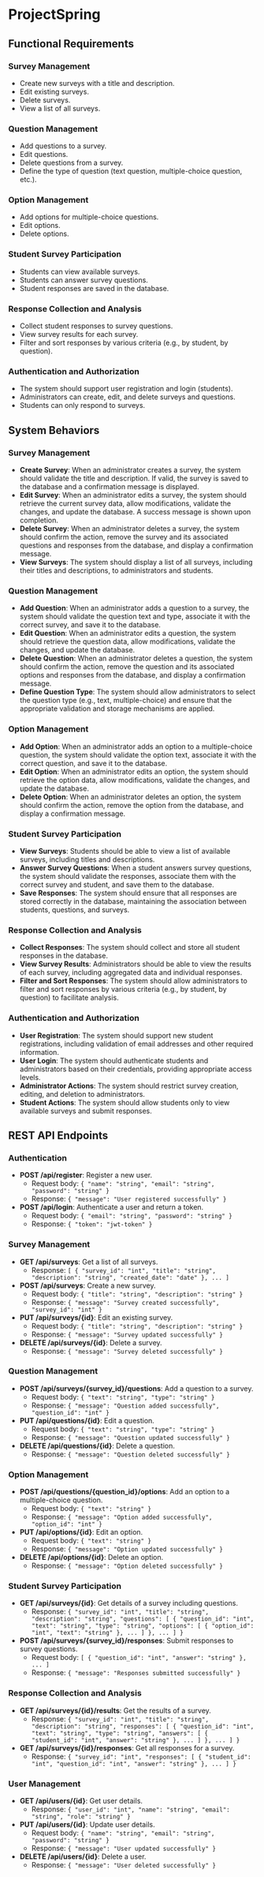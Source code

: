 # ProjectSpring

## Functional Requirements

### Survey Management
- Create new surveys with a title and description.
- Edit existing surveys.
- Delete surveys.
- View a list of all surveys.

### Question Management
- Add questions to a survey.
- Edit questions.
- Delete questions from a survey.
- Define the type of question (text question, multiple-choice question, etc.).

### Option Management
- Add options for multiple-choice questions.
- Edit options.
- Delete options.

### Student Survey Participation
- Students can view available surveys.
- Students can answer survey questions.
- Student responses are saved in the database.

### Response Collection and Analysis
- Collect student responses to survey questions.
- View survey results for each survey.
- Filter and sort responses by various criteria (e.g., by student, by question).

### Authentication and Authorization
- The system should support user registration and login (students).
- Administrators can create, edit, and delete surveys and questions.
- Students can only respond to surveys.

## System Behaviors

### Survey Management
- **Create Survey**: When an administrator creates a survey, the system should validate the title and description. If valid, the survey is saved to the database and a confirmation message is displayed.
- **Edit Survey**: When an administrator edits a survey, the system should retrieve the current survey data, allow modifications, validate the changes, and update the database. A success message is shown upon completion.
- **Delete Survey**: When an administrator deletes a survey, the system should confirm the action, remove the survey and its associated questions and responses from the database, and display a confirmation message.
- **View Surveys**: The system should display a list of all surveys, including their titles and descriptions, to administrators and students. 

### Question Management
- **Add Question**: When an administrator adds a question to a survey, the system should validate the question text and type, associate it with the correct survey, and save it to the database.
- **Edit Question**: When an administrator edits a question, the system should retrieve the question data, allow modifications, validate the changes, and update the database.
- **Delete Question**: When an administrator deletes a question, the system should confirm the action, remove the question and its associated options and responses from the database, and display a confirmation message.
- **Define Question Type**: The system should allow administrators to select the question type (e.g., text, multiple-choice) and ensure that the appropriate validation and storage mechanisms are applied.

### Option Management
- **Add Option**: When an administrator adds an option to a multiple-choice question, the system should validate the option text, associate it with the correct question, and save it to the database.
- **Edit Option**: When an administrator edits an option, the system should retrieve the option data, allow modifications, validate the changes, and update the database.
- **Delete Option**: When an administrator deletes an option, the system should confirm the action, remove the option from the database, and display a confirmation message.

### Student Survey Participation
- **View Surveys**: Students should be able to view a list of available surveys, including titles and descriptions.
- **Answer Survey Questions**: When a student answers survey questions, the system should validate the responses, associate them with the correct survey and student, and save them to the database.
- **Save Responses**: The system should ensure that all responses are stored correctly in the database, maintaining the association between students, questions, and surveys.

### Response Collection and Analysis
- **Collect Responses**: The system should collect and store all student responses in the database.
- **View Survey Results**: Administrators should be able to view the results of each survey, including aggregated data and individual responses.
- **Filter and Sort Responses**: The system should allow administrators to filter and sort responses by various criteria (e.g., by student, by question) to facilitate analysis.

### Authentication and Authorization
- **User Registration**: The system should support new student registrations, including validation of email addresses and other required information.
- **User Login**: The system should authenticate students and administrators based on their credentials, providing appropriate access levels.
- **Administrator Actions**: The system should restrict survey creation, editing, and deletion to administrators.
- **Student Actions**: The system should allow students only to view available surveys and submit responses.

## REST API Endpoints

### Authentication
- **POST /api/register**: Register a new user.
  - Request body: `{ "name": "string", "email": "string", "password": "string" }`
  - Response: `{ "message": "User registered successfully" }`
- **POST /api/login**: Authenticate a user and return a token.
  - Request body: `{ "email": "string", "password": "string" }`
  - Response: `{ "token": "jwt-token" }`

### Survey Management
- **GET /api/surveys**: Get a list of all surveys.
  - Response: `[ { "survey_id": "int", "title": "string", "description": "string", "created_date": "date" }, ... ]`
- **POST /api/surveys**: Create a new survey.
  - Request body: `{ "title": "string", "description": "string" }`
  - Response: `{ "message": "Survey created successfully", "survey_id": "int" }`
- **PUT /api/surveys/{id}**: Edit an existing survey.
  - Request body: `{ "title": "string", "description": "string" }`
  - Response: `{ "message": "Survey updated successfully" }`
- **DELETE /api/surveys/{id}**: Delete a survey.
  - Response: `{ "message": "Survey deleted successfully" }`

### Question Management
- **POST /api/surveys/{survey_id}/questions**: Add a question to a survey.
  - Request body: `{ "text": "string", "type": "string" }`
  - Response: `{ "message": "Question added successfully", "question_id": "int" }`
- **PUT /api/questions/{id}**: Edit a question.
  - Request body: `{ "text": "string", "type": "string" }`
  - Response: `{ "message": "Question updated successfully" }`
- **DELETE /api/questions/{id}**: Delete a question.
  - Response: `{ "message": "Question deleted successfully" }`

### Option Management
- **POST /api/questions/{question_id}/options**: Add an option to a multiple-choice question.
  - Request body: `{ "text": "string" }`
  - Response: `{ "message": "Option added successfully", "option_id": "int" }`
- **PUT /api/options/{id}**: Edit an option.
  - Request body: `{ "text": "string" }`
  - Response: `{ "message": "Option updated successfully" }`
- **DELETE /api/options/{id}**: Delete an option.
  - Response: `{ "message": "Option deleted successfully" }`

### Student Survey Participation
- **GET /api/surveys/{id}**: Get details of a survey including questions.
  - Response: `{ "survey_id": "int", "title": "string", "description": "string", "questions": [ { "question_id": "int", "text": "string", "type": "string", "options": [ { "option_id": "int", "text": "string" }, ... ] }, ... ] }`
- **POST /api/surveys/{survey_id}/responses**: Submit responses to survey questions.
  - Request body: `[ { "question_id": "int", "answer": "string" }, ... ]`
  - Response: `{ "message": "Responses submitted successfully" }`

### Response Collection and Analysis
- **GET /api/surveys/{id}/results**: Get the results of a survey.
  - Response: `{ "survey_id": "int", "title": "string", "description": "string", "responses": [ { "question_id": "int", "text": "string", "type": "string", "answers": [ { "student_id": "int", "answer": "string" }, ... ] }, ... ] }`
- **GET /api/surveys/{id}/responses**: Get all responses for a survey.
  - Response: `{ "survey_id": "int", "responses": [ { "student_id": "int", "question_id": "int", "answer": "string" }, ... ] }`

### User Management
- **GET /api/users/{id}**: Get user details.
  - Response: `{ "user_id": "int", "name": "string", "email": "string", "role": "string" }`
- **PUT /api/users/{id}**: Update user details.
  - Request body: `{ "name": "string", "email": "string", "password": "string" }`
  - Response: `{ "message": "User updated successfully" }`
- **DELETE /api/users/{id}**: Delete a user.
  - Response: `{ "message": "User deleted successfully" }`
